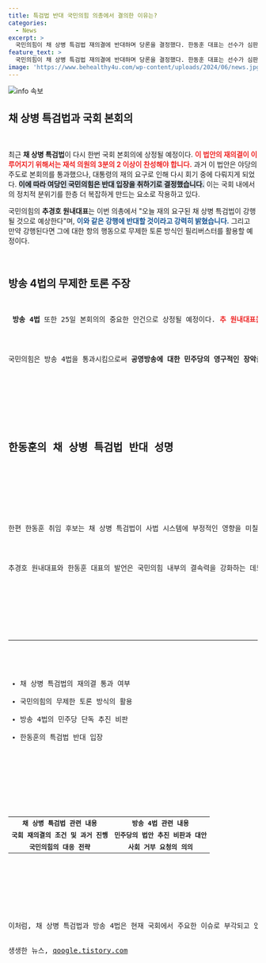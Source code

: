 ```yaml
---
title: 특검법 반대 국민의힘 의총에서 결의한 이유는?
categories:
  - News
excerpt: >
  국민의힘이 채 상병 특검법 재의결에 반대하며 당론을 결정했다. 한동훈 대표는 선수가 심판을 보는 것이라며 강력한 반대 입장을 표명하고, 방송 4법 필리버스터도 예고했다. 긴박한 정치적 움직임에 귀추가 주목된다!
feature_text: >
  국민의힘이 채 상병 특검법 재의결에 반대하며 당론을 결정했다. 한동훈 대표는 선수가 심판을 보는 것이라며 강력한 반대 입장을 표명하고, 방송 4법 필리버스터도 예고했다. 긴박한 정치적 움직임에 귀추가 주목된다!
image: 'https://www.behealthy4u.com/wp-content/uploads/2024/06/news.jpg'
---
```


<p><img src="https://www.behealthy4u.com/wp-content/uploads/2024/06/news.jpg" alt="info 속보" /></p>

<h2 data-ke-size="size26">채 상병 특검법과 국회 본회의</h2>

<p data-ke-size="size16">&nbsp;</p>

<p>최근 <b>채 상병 특검법</b>이 다시 한번 국회 본회의에 상정될 예정이다. <b><span style="color: #ee2323;">이 법안의 재의결이 이루어지기 위해서는 재석 의원의 3분의 2 이상이 찬성해야 합니다.</span></b> 과거 이 법안은 야당의 주도로 본회의를 통과했으나, 대통령의 재의 요구로 인해 다시 회기 중에 다뤄지게 되었다. <b><span style="background-color: #21538527;">이에 따라 여당인 국민의힘은 반대 입장을 취하기로 결정했습니다.</span></b> 이는 국회 내에서의 정치적 분위기를 한층 더 복잡하게 만드는 요소로 작용하고 있다.</p>

<p>국민의힘의 <b>추경호 원내대표</b>는 이번 의총에서 "오늘 재의 요구된 채 상병 특검법이 강행될 것으로 예상한다"며, <b><span style="color: #1a5490;">이와 같은 강행에 반대할 것이라고 강력히 밝혔습니다.</span></b> 그리고 만약 강행된다면 그에 대한 항의 행동으로 무제한 토론 방식인 필리버스터를 활용할 예정이다.</p>

<p data-ke-size="size16">&nbsp;</p>

<h2 data-ke-size="size26">방송 4법의 무제한 토론 주장</h2>

<p data-ke-size="size16">&nbsp;</p>

<p><pre> <b>방송 4법</b> 또한 25일 본회의의 중요한 안건으로 상정될 예정이다. <b><span style="color: #ee2323;">추 원내대표는 방송 4법의 일방적 진행에 대해 강력히 비판했습니다.</span></b> 그는 "민주당의 방식은 여야 간의 원활한 토론 없이 단독으로 법안을 밀어붙이는 것"이라고 발언하며 <b><span style="background-color: #21538527;">프레임을 민주당에 맞추지 않겠다는 입장을 재확인했습니다.</span></b> 또한 "이익이라고 할 수 없는 방송장악 법안에 대해 우리의 입장을 분명히 할 것"이라고 밝혔다.</p>

<p>국민의힘은 방송 4법을 통과시킴으로써 <b>공영방송에 대한 민주당의 영구적인 장악을 차단할 것이라고 강조했습니다.</b> <b><span style="color: #1a5490;">이를 위해 주호영 부의장에게 필리버스터가 진행될 경우 사회를 거부해달라고 요청했습니다.</span></b> 이는 민주당의 편파적 진행을 막기 위한 전략으로 풀이된다.</p>

<p data-ke-size="size16">&nbsp;</p>

<h2 data-ke-size="size26">한동훈의 채 상병 특검법 반대 성명</h2>

<p data-ke-size="size16">&nbsp;</p>

<p>한편 한동훈 취임 후보는 채 상병 특검법이 사법 시스템에 부정적인 영향을 미칠 수 있다고 경고했습니다. <b><span style="color: #ee2323;">그는 "선수가 심판을 보는 것도 아니고, 결국 이는 국민에게 피해를 줄 수 있다는 점"을 명확히 하고 있습니다.</span></b> <b><span style="background-color: #21538527;">따라서 민주당이 주도하는 해당 법안에 대해 필사적으로 반대하고 있으며, 이 같은 입장을 여전이 유지할 것입니다.</span></b> 이는 향후 정치적 논쟁의 한 축으로 작용하게 될 가능성이 크다.</p>

<p>추경호 원내대표와 한동훈 대표의 발언은 국민의힘 내부의 결속력을 강화하는 데도 일조할 것으로 보인다. <b><span style="color: #1a5490;">앞으로도 이러한 법안에 대한 논의는 더욱 치열해질 것이므로, 민감한 정치적 상황에 대한 지속적인 모니터링이 필요합니다.</span></b></p>

<p data-ke-size="size16">&nbsp;</p>

<hr />

<ul>
<li>채 상병 특검법의 재의결 통과 여부</li>
<li>국민의힘의 무제한 토론 방식의 활용</li>
<li>방송 4법의 민주당 단독 추진 비판</li>
<li>한동훈의 특검법 반대 입장</li>
</ul>

<p data-ke-size="size16">&nbsp;</p>

<table style="width: 100%; border-collapse: collapse;">
<tr>
<td style="text-align: center; height: 17px;"><b>채 상병 특검법 관련 내용</b></td>
<td style="text-align: center; height: 17px;"><b>방송 4법 관련 내용</b></td>
</tr>
<tr>
<td style="text-align: center; height: 17px;"><b>국회 재의결의 조건 및 과거 진행</b></td>
<td style="text-align: center; height: 17px;"><b>민주당의 법안 추진 비판과 대안</b></td>
</tr>
<tr>
<td style="text-align: center; height: 17px;"><b>국민의힘의 대응 전략</b></td>
<td style="text-align: center; height: 17px;"><b>사회 거부 요청의 의의</b></td>
</tr>
</table>

<p data-ke-size="size16">&nbsp;</p>

<p>이처럼, 채 상병 특검법과 방송 4법은 현재 국회에서 주요한 이슈로 부각되고 있으며, 여당과 야당 간의 치열한 경쟁과 공방이 계속될 것으로 예상된다. <b><span style="color: #ee2323;">향후 이 법안들의 진행 과정은 정치적 환경에 큰 영향을 미칠 것으로 보입니다.</span></b> 국민은 이러한 과정을 주의 깊게 지켜봐야 할 것이다.</p>
생생한 뉴스, <a href="https://qoogle.tistory.com" rel="dofollow">qoogle.tistory.com</a>


